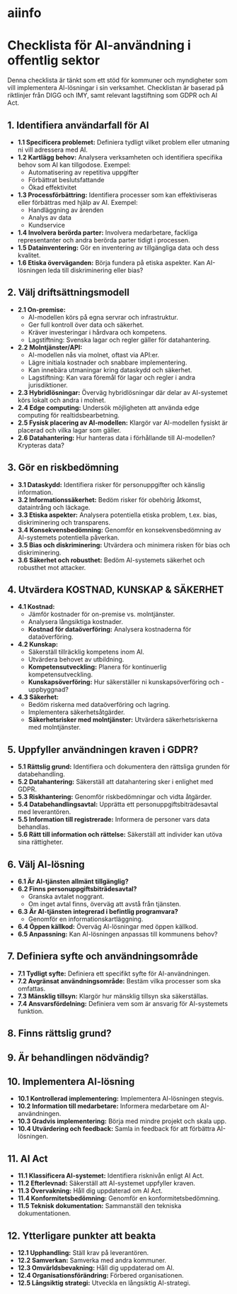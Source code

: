 # aiinfo
# Checklista för AI-användning i offentlig sektor

Denna checklista är tänkt som ett stöd för kommuner och myndigheter som vill implementera AI-lösningar i sin verksamhet. Checklistan är baserad på riktlinjer från DIGG och IMY, samt relevant lagstiftning som GDPR och AI Act.

## 1. Identifiera användarfall för AI

* **1.1 Specificera problemet:** Definiera tydligt vilket problem eller utmaning ni vill adressera med AI.
* **1.2 Kartlägg behov:** Analysera verksamheten och identifiera specifika behov som AI kan tillgodose. Exempel:
    * Automatisering av repetitiva uppgifter
    * Förbättrat beslutsfattande
    * Ökad effektivitet
* **1.3 Processförbättring:** Identifiera processer som kan effektiviseras eller förbättras med hjälp av AI. Exempel:
    * Handläggning av ärenden
    * Analys av data
    * Kundservice
* **1.4 Involvera berörda parter:** Involvera medarbetare, fackliga representanter och andra berörda parter tidigt i processen.
* **1.5 Datainventering:** Gör en inventering av tillgängliga data och dess kvalitet.
* **1.6 Etiska överväganden:** Börja fundera på etiska aspekter. Kan AI-lösningen leda till diskriminering eller bias?

## 2. Välj driftsättningsmodell

* **2.1 On-premise:**
    * AI-modellen körs på egna servrar och infrastruktur.
    * Ger full kontroll över data och säkerhet.
    * Kräver investeringar i hårdvara och kompetens.
    * Lagstiftning: Svenska lagar och regler gäller för datahantering.
* **2.2 Molntjänster/API:**
    * AI-modellen nås via molnet, oftast via API:er.
    * Lägre initiala kostnader och snabbare implementering.
    * Kan innebära utmaningar kring dataskydd och säkerhet.
    * Lagstiftning: Kan vara föremål för lagar och regler i andra jurisdiktioner.
* **2.3 Hybridlösningar:** Överväg hybridlösningar där delar av AI-systemet körs lokalt och andra i molnet.
* **2.4 Edge computing:** Undersök möjligheten att använda edge computing för realtidsbearbetning.
* **2.5 Fysisk placering av AI-modellen:** Klargör var AI-modellen fysiskt är placerad och vilka lagar som gäller.
* **2.6 Datahantering:** Hur hanteras data i förhållande till AI-modellen? Krypteras data?

## 3. Gör en riskbedömning

* **3.1 Dataskydd:** Identifiera risker för personuppgifter och känslig information.
* **3.2 Informationssäkerhet:** Bedöm risker för obehörig åtkomst, dataintrång och läckage.
* **3.3 Etiska aspekter:** Analysera potentiella etiska problem, t.ex. bias, diskriminering och transparens.
* **3.4 Konsekvensbedömning:** Genomför en konsekvensbedömning av AI-systemets potentiella påverkan.
* **3.5 Bias och diskriminering:** Utvärdera och minimera risken för bias och diskriminering.
* **3.6 Säkerhet och robusthet:** Bedöm AI-systemets säkerhet och robusthet mot attacker.

## 4. Utvärdera KOSTNAD, KUNSKAP & SÄKERHET

* **4.1 Kostnad:**
    * Jämför kostnader för on-premise vs. molntjänster.
    * Analysera långsiktiga kostnader.
    * **Kostnad för dataöverföring:** Analysera kostnaderna för dataöverföring.
* **4.2 Kunskap:**
    * Säkerställ tillräcklig kompetens inom AI.
    * Utvärdera behovet av utbildning.
    * **Kompetensutveckling:** Planera för kontinuerlig kompetensutveckling.
    * **Kunskapsöverföring:** Hur säkerställer ni kunskapsöverföring och -uppbyggnad?
* **4.3 Säkerhet:**
    * Bedöm riskerna med dataöverföring och lagring.
    * Implementera säkerhetsåtgärder.
    * **Säkerhetsrisker med molntjänster:** Utvärdera säkerhetsriskerna med molntjänster.

## 5. Uppfyller användningen kraven i GDPR?

* **5.1 Rättslig grund:** Identifiera och dokumentera den rättsliga grunden för databehandling.
* **5.2 Datahantering:** Säkerställ att datahantering sker i enlighet med GDPR.
* **5.3 Riskhantering:** Genomför riskbedömningar och vidta åtgärder.
* **5.4 Databehandlingsavtal:** Upprätta ett personuppgiftsbiträdesavtal med leverantören.
* **5.5 Information till registrerade:** Informera de personer vars data behandlas.
* **5.6 Rätt till information och rättelse:** Säkerställ att individer kan utöva sina rättigheter.

## 6. Välj AI-lösning

* **6.1 Är AI-tjänsten allmänt tillgänglig?**
* **6.2 Finns personuppgiftsbiträdesavtal?**
    * Granska avtalet noggrant.
    * Om inget avtal finns, överväg att avstå från tjänsten.
* **6.3 Är AI-tjänsten integrerad i befintlig programvara?**
    * Genomför en informationskartläggning.
* **6.4 Öppen källkod:** Överväg AI-lösningar med öppen källkod.
* **6.5 Anpassning:** Kan AI-lösningen anpassas till kommunens behov?

## 7. Definiera syfte och användningsområde

* **7.1 Tydligt syfte:** Definiera ett specifikt syfte för AI-användningen.
* **7.2 Avgränsat användningsområde:** Bestäm vilka processer som ska omfattas.
* **7.3 Mänsklig tillsyn:** Klargör hur mänsklig tillsyn ska säkerställas.
* **7.4 Ansvarsfördelning:** Definiera vem som är ansvarig för AI-systemets funktion.

## 8. Finns rättslig grund?

## 9. Är behandlingen nödvändig?

## 10. Implementera AI-lösning

* **10.1 Kontrollerad implementering:** Implementera AI-lösningen stegvis.
* **10.2 Information till medarbetare:** Informera medarbetare om AI-användningen.
* **10.3 Gradvis implementering:** Börja med mindre projekt och skala upp.
* **10.4 Utvärdering och feedback:** Samla in feedback för att förbättra AI-lösningen.

## 11. AI Act

* **11.1 Klassificera AI-systemet:** Identifiera risknivån enligt AI Act.
* **11.2 Efterlevnad:** Säkerställ att AI-systemet uppfyller kraven.
* **11.3 Övervakning:** Håll dig uppdaterad om AI Act.
* **11.4 Konformitetsbedömning:** Genomför en konformitetsbedömning.
* **11.5 Teknisk dokumentation:** Sammanställ den tekniska dokumentationen.

## 12. Ytterligare punkter att beakta

* **12.1 Upphandling:** Ställ krav på leverantören.
* **12.2 Samverkan:** Samverka med andra kommuner.
* **12.3 Omvärldsbevakning:** Håll dig uppdaterad om AI.
* **12.4 Organisationsförändring:** Förbered organisationen.
* **12.5 Långsiktig strategi:** Utveckla en långsiktig AI-strategi.
